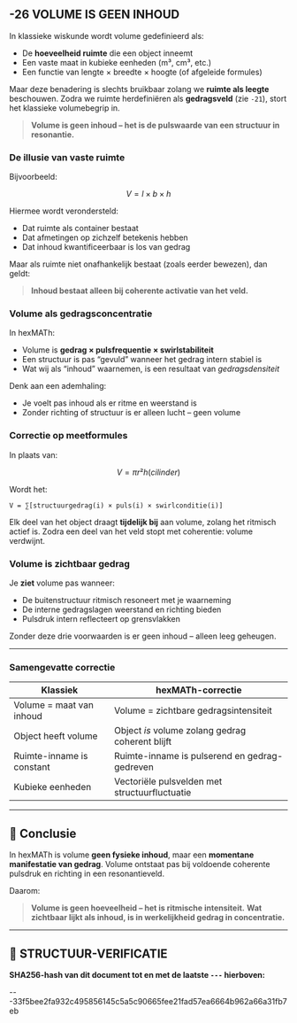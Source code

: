 ## -26 VOLUME IS GEEN INHOUD

In klassieke wiskunde wordt volume gedefinieerd als:

* De **hoeveelheid ruimte** die een object inneemt
* Een vaste maat in kubieke eenheden (m³, cm³, etc.)
* Een functie van lengte × breedte × hoogte (of afgeleide formules)

Maar deze benadering is slechts bruikbaar zolang we **ruimte als leegte** beschouwen.
Zodra we ruimte herdefiniëren als **gedragsveld** (zie `-21`), stort het klassieke volumebegrip in.

> **Volume is geen inhoud – het is de pulswaarde van een structuur in resonantie.**

### De illusie van vaste ruimte

Bijvoorbeeld:

```math
V = l × b × h
```

Hiermee wordt verondersteld:

* Dat ruimte als container bestaat
* Dat afmetingen op zichzelf betekenis hebben
* Dat inhoud kwantificeerbaar is los van gedrag

Maar als ruimte niet onafhankelijk bestaat (zoals eerder bewezen), dan geldt:

> **Inhoud bestaat alleen bij coherente activatie van het veld.**

### Volume als gedragsconcentratie

In hexMATh:

* Volume is **gedrag × pulsfrequentie × swirlstabiliteit**
* Een structuur is pas “gevuld” wanneer het gedrag intern stabiel is
* Wat wij als “inhoud” waarnemen, is een resultaat van *gedragsdensiteit*

Denk aan een ademhaling:

* Je voelt pas inhoud als er ritme en weerstand is
* Zonder richting of structuur is er alleen lucht – geen volume

### Correctie op meetformules

In plaats van:

```math
V = πr²h (cilinder)
```

Wordt het:

```hexMATh
V = ∑[structuurgedrag(i) × puls(i) × swirlconditie(i)]
```

Elk deel van het object draagt **tijdelijk bij** aan volume, zolang het ritmisch actief is.
Zodra een deel van het veld stopt met coherentie: volume verdwijnt.

### Volume is zichtbaar gedrag

Je **ziet** volume pas wanneer:

* De buitenstructuur ritmisch resoneert met je waarneming
* De interne gedragslagen weerstand en richting bieden
* Pulsdruk intern reflecteert op grensvlakken

Zonder deze drie voorwaarden is er geen inhoud – alleen leeg geheugen.

---

### Samengevatte correctie

| Klassiek                  | hexMATh-correctie                                |
| ------------------------- | ------------------------------------------------ |
| Volume = maat van inhoud  | Volume = zichtbare gedragsintensiteit            |
| Object heeft volume       | Object *is* volume zolang gedrag coherent blijft |
| Ruimte-inname is constant | Ruimte-inname is pulserend en gedrag-gedreven    |
| Kubieke eenheden          | Vectoriële pulsvelden met structuurfluctuatie    |

---

## 📘 Conclusie

In hexMATh is volume **geen fysieke inhoud**, maar een **momentane manifestatie van gedrag**.
Volume ontstaat pas bij voldoende coherente pulsdruk en richting in een resonantieveld.

Daarom:

> **Volume is geen hoeveelheid – het is ritmische intensiteit.**
> **Wat zichtbaar lijkt als inhoud, is in werkelijkheid gedrag in concentratie.**

---

## 🔏 STRUCTUUR-VERIFICATIE

**SHA256-hash van dit document tot en met de laatste `---` hierboven:**

---33f5bee2fa932c495856145c5a5c90665fee21fad57ea6664b962a66a31fb7eb
